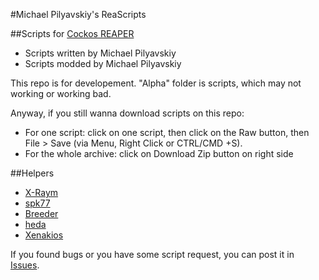 #Michael Pilyavskiy's ReaScripts

##Scripts for [Cockos REAPER](http://reaper.fm)
- Scripts written by Michael Pilyavskiy
- Scripts modded by Michael Pilyavskiy

This repo is for developement. 
"Alpha" folder is scripts, which may not working or working bad.

Anyway, if you still wanna download scripts on this repo:
- For one script: click on one script, then click on the Raw button, then File > Save (via Menu, Right Click or CTRL/CMD +S).
- For the whole archive: click on Download Zip button on right side

##Helpers
- [X-Raym](http://forum.cockos.com/member.php?u=58284)
- [spk77](http://forum.cockos.com/member.php?u=49553)
- [Breeder](http://forum.cockos.com/member.php?u=27094)
- [heda](http://forum.cockos.com/member.php?u=47822)
- [Xenakios](http://forum.cockos.com/member.php?u=3602)

If you found bugs or you have some script request, you can post it in [Issues](https://github.com/MichaelPilyavskiy/ReaScripts/issues).

